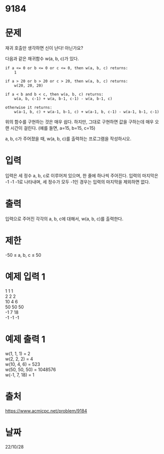 # 9184

#  문제
재귀 호출만 생각하면 신이 난다! 아닌가요?

다음과 같은 재귀함수 w(a, b, c)가 있다.

```
if a <= 0 or b <= 0 or c <= 0, then w(a, b, c) returns:
    1

if a > 20 or b > 20 or c > 20, then w(a, b, c) returns:
    w(20, 20, 20)

if a < b and b < c, then w(a, b, c) returns:
    w(a, b, c-1) + w(a, b-1, c-1) - w(a, b-1, c)

otherwise it returns:
    w(a-1, b, c) + w(a-1, b-1, c) + w(a-1, b, c-1) - w(a-1, b-1, c-1)
```

위의 함수를 구현하는 것은 매우 쉽다. 하지만, 그대로 구현하면 값을 구하는데 매우 오랜 시간이 걸린다. (예를 들면, a=15, b=15, c=15)

a, b, c가 주어졌을 때, w(a, b, c)를 출력하는 프로그램을 작성하시오.

# 입력
입력은 세 정수 a, b, c로 이루어져 있으며, 한 줄에 하나씩 주어진다. 입력의 마지막은 -1 -1 -1로 나타내며, 세 정수가 모두 -1인 경우는 입력의 마지막을 제외하면 없다.

# 출력
입력으로 주어진 각각의 a, b, c에 대해서, w(a, b, c)를 출력한다.

# 제한
-50 ≤ a, b, c ≤ 50

# 예제 입력 1 
1 1 1  
2 2 2  
10 4 6  
50 50 50  
-1 7 18  
-1 -1 -1  

# 예제 출력 1 
w(1, 1, 1) = 2  
w(2, 2, 2) = 4  
w(10, 4, 6) = 523  
w(50, 50, 50) = 1048576  
w(-1, 7, 18) = 1  
  
# 출처 
https://www.acmicpc.net/problem/9184

# 날짜
22/10/28
